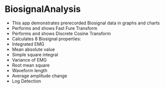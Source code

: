 # BiosignalAnalysis

+ This app demonstrates prerecorded Biosignal data in graphs and charts
 + Performs and shows Fast Fure Transform
 + Performs and shows Discrete Cosine Transform
 + Calculates 8 Biosignal properties:
  + Integrated EMG
  + Mean absolute value
  + Simple square integral
  + Variance of EMG
  + Root mean square
  + Waveform length
  + Average amplitude change
  + Log Detection
